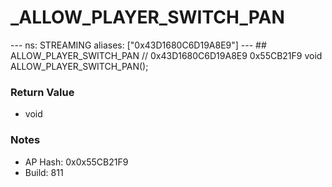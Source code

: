 # _ALLOW_PLAYER_SWITCH_PAN

--- ns: STREAMING aliases: ["0x43D1680C6D19A8E9"] --- ## ALLOW_PLAYER_SWITCH_PAN  // 0x43D1680C6D19A8E9 0x55CB21F9 void ALLOW_PLAYER_SWITCH_PAN();

### Return Value
* void

### Notes
* AP Hash: 0x0x55CB21F9
* Build: 811

